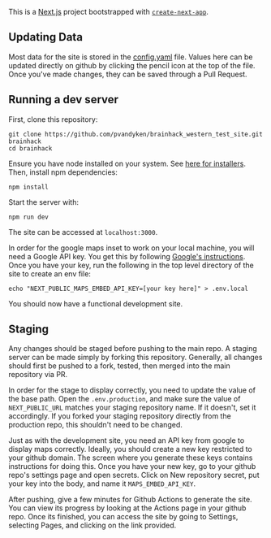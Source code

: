 This is a [Next.js](https://nextjs.org/) project bootstrapped with [`create-next-app`](https://github.com/vercel/next.js/tree/canary/packages/create-next-app).

## Updating Data

Most data for the site is stored in the [config.yaml](config.yaml) file. Values here can be updated directly on github by clicking the pencil icon at the top of the file. Once you've made changes, they can be saved through a Pull Request.

## Running a dev server

First, clone this repository:

```
git clone https://github.com/pvandyken/brainhack_western_test_site.git brainhack
cd brainhack
```

Ensure you have node installed on your system. See [here for installers](https://nodejs.org/en/download/). Then, install npm dependencies:

```
npm install
```

Start the server with:

```
npm run dev
```

The site can be accessed at `localhost:3000`.

In order for the google maps inset to work on your local machine, you will need a Google API key. You get this by following [Google's instructions](https://developers.google.com/maps/documentation/embed/map-generator#create-project). Once you have your key, run the following in the top level directory of the site to create an env file:

```
echo "NEXT_PUBLIC_MAPS_EMBED_API_KEY=[your key here]" > .env.local
```

You should now have a functional development site.

## Staging

Any changes should be staged before pushing to the main repo. A staging server can be made simply by forking this repository. Generally, all changes should first be pushed to a fork, tested, then merged into the main repository via PR.

In order for the stage to display correctly, you need to update the value of the base path. Open the `.env.production`, and make sure the value of `NEXT_PUBLIC_URL` matches your staging repository name. If it doesn't, set it accordingly. If you forked your staging repository directly from the production repo, this shouldn't need to be changed.

Just as with the development site, you need an API key from google to display maps correctly. Ideally, you should create a new key restricted to your github domain. The screen where you generate these keys contains instructions for doing this. Once you have your new key, go to your github repo's settings page and open secrets. Click on New repository secret, put your key into the body, and name it `MAPS_EMBED_API_KEY`.

After pushing, give a few minutes for Github Actions to generate the site. You can view its progress by looking at the Actions page in your github repo. Once its finished, you can access the site by going to Settings, selecting Pages, and clicking on the link provided.